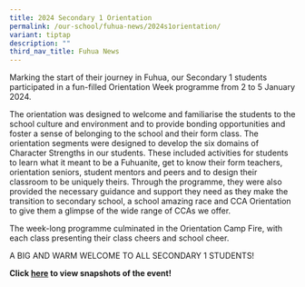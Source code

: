 ```yaml
---
title: 2024 Secondary 1 Orientation
permalink: /our-school/fuhua-news/2024s1orientation/
variant: tiptap
description: ""
third_nav_title: Fuhua News
---
```

<p>Marking the start of their journey in Fuhua, our Secondary 1 students
participated in a fun-filled Orientation Week programme from 2 to 5 January
2024.</p>
<p>The orientation was designed to welcome and familiarise the students to
the school culture and environment and to provide bonding opportunities
and foster a sense of belonging to the school and their form class. The
orientation segments were designed to develop the six domains of Character
Strengths in our students. These included activities for students to learn
what it meant to be a Fuhuanite, get to know their form teachers, orientation
seniors, student mentors and peers and to design their classroom to be
uniquely theirs. Through the programme, they were also provided the necessary
guidance and support they need as they make the transition to secondary
school, a school amazing race and CCA Orientation to give them a glimpse
of the wide range of CCAs we offer.</p>
<p>The week-long programme culminated in the Orientation Camp Fire, with
each class presenting their class cheers and school cheer.</p>
<p>A BIG AND WARM WELCOME TO ALL SECONDARY 1 STUDENTS!</p>
<p><strong>Click <a href="https://drive.google.com/drive/folders/15tU52dhcZeLULOoI2c12BPXK2buBexZF?usp=sharing" rel="noopener noreferrer nofollow" target="_blank">here</a> to view snapshots of the event!</strong>
</p>
<p></p>